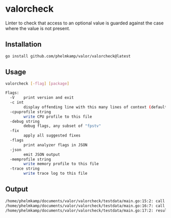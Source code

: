 # valorcheck

Linter to check that access to an optional value is guarded against the case where the value is not present.

## Installation

```bash
go install github.com/phelmkamp/valor/valorcheck@latest
```

## Usage

```bash
valorcheck [-flag] [package]

Flags:
  -V    print version and exit
  -c int
        display offending line with this many lines of context (default -1)
  -cpuprofile string
        write CPU profile to this file
  -debug string
        debug flags, any subset of "fpstv"
  -fix
        apply all suggested fixes
  -flags
        print analyzer flags in JSON
  -json
        emit JSON output
  -memprofile string
        write memory profile to this file
  -trace string
        write trace log to this file
```

## Output

```bash
/home/phelmkamp/documents/valor/valorcheck/testdata/main.go:15:2: call to MustOk not guarded by IsOk might panic
/home/phelmkamp/documents/valor/valorcheck/testdata/main.go:16:7: call to MustOk not guarded by IsOk might panic
/home/phelmkamp/documents/valor/valorcheck/testdata/main.go:17:2: result of Ok is not checked
```
